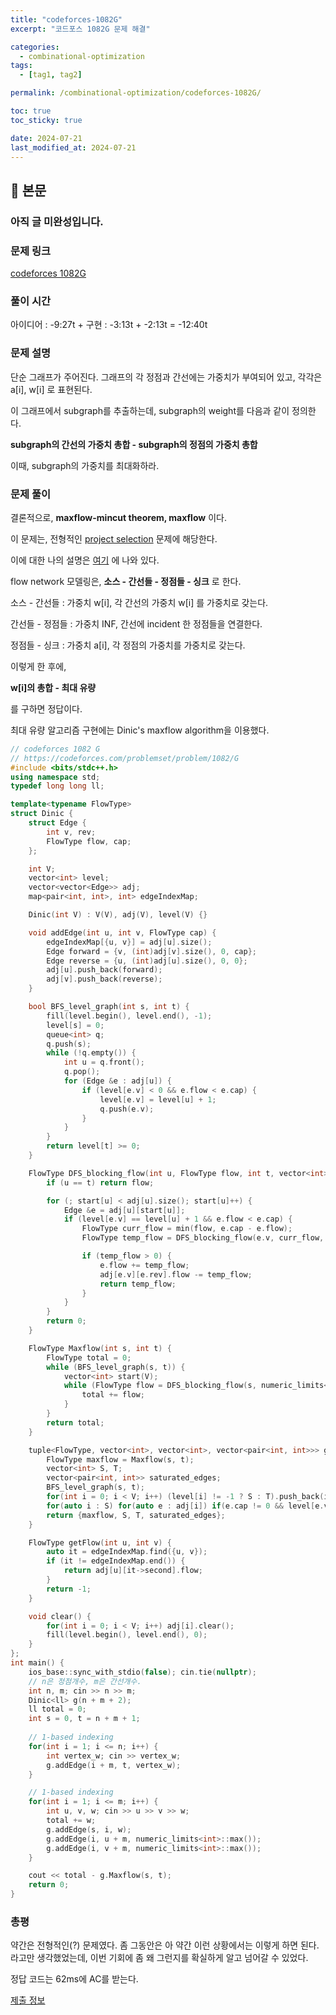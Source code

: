 ```yaml
---
title: "codeforces-1082G"
excerpt: "코드포스 1082G 문제 해결"

categories:
  - combinational-optimization
tags:
  - [tag1, tag2]

permalink: /combinational-optimization/codeforces-1082G/

toc: true
toc_sticky: true

date: 2024-07-21
last_modified_at: 2024-07-21
---
```


## 🦥 본문

### 아직 글 미완성입니다.

### 문제 링크 

[codeforces 1082G](https://codeforces.com/problemset/problem/1082/G)

### 풀이 시간 

아이디어 : -9:27t + 구현 : -3:13t + -2:13t = -12:40t

### 문제 설명

단순 그래프가 주어진다. 그래프의 각 정점과 간선에는 가중치가 부여되어 있고, 각각은 a[i], w[i] 로 표현된다. 

이 그래프에서 subgraph를 추출하는데, subgraph의 weight를 다음과 같이 정의한다. 

**subgraph의 간선의 가중치 총합 - subgraph의 정점의 가중치 총합**

이때, subgraph의 가중치를 최대화하라.


### 문제 풀이

결론적으로, **maxflow-mincut theorem, maxflow** 이다. 

이 문제는, 전형적인 [project selection](https://codeforces.com/blog/entry/101354) 문제에 해당한다. 

이에 대한 나의 설명은 [여기](https://2e2guk.github.io/combinational-optimization/Project-Selection/) 에 나와 있다.

flow network 모델링은, **소스 - 간선들 - 정점들 - 싱크** 로 한다. 

소스 - 간선들 : 가중치 w[i], 각 간선의 가중치 w[i] 를 가중치로 갖는다. 

간선들 - 정점들 : 가중치 INF, 간선에 incident 한 정점들을 연결한다. 

정점들 - 싱크 : 가중치 a[i], 각 정점의 가중치를 가중치로 갖는다. 

이렇게 한 후에, 

**w[i]의 총합 - 최대 유량** 

를 구하면 정답이다. 

최대 유량 알고리즘 구현에는 Dinic's maxflow algorithm을 이용했다.

```cpp
// codeforces 1082 G
// https://codeforces.com/problemset/problem/1082/G
#include <bits/stdc++.h>
using namespace std;
typedef long long ll;

template<typename FlowType>
struct Dinic {
    struct Edge {
        int v, rev;
        FlowType flow, cap;
    };

    int V;
    vector<int> level;
    vector<vector<Edge>> adj;
    map<pair<int, int>, int> edgeIndexMap;

    Dinic(int V) : V(V), adj(V), level(V) {}

    void addEdge(int u, int v, FlowType cap) {
        edgeIndexMap[{u, v}] = adj[u].size();
        Edge forward = {v, (int)adj[v].size(), 0, cap};
        Edge reverse = {u, (int)adj[u].size(), 0, 0};
        adj[u].push_back(forward);
        adj[v].push_back(reverse);
    }

    bool BFS_level_graph(int s, int t) {
        fill(level.begin(), level.end(), -1);
        level[s] = 0;
        queue<int> q;
        q.push(s);
        while (!q.empty()) {
            int u = q.front();
            q.pop();
            for (Edge &e : adj[u]) {
                if (level[e.v] < 0 && e.flow < e.cap) {
                    level[e.v] = level[u] + 1;
                    q.push(e.v);
                }
            }
        }
        return level[t] >= 0;
    }

    FlowType DFS_blocking_flow(int u, FlowType flow, int t, vector<int> &start) {
        if (u == t) return flow;

        for (; start[u] < adj[u].size(); start[u]++) {
            Edge &e = adj[u][start[u]];
            if (level[e.v] == level[u] + 1 && e.flow < e.cap) {
                FlowType curr_flow = min(flow, e.cap - e.flow);
                FlowType temp_flow = DFS_blocking_flow(e.v, curr_flow, t, start);

                if (temp_flow > 0) {
                    e.flow += temp_flow;
                    adj[e.v][e.rev].flow -= temp_flow;
                    return temp_flow;
                }
            }
        }
        return 0;
    }

    FlowType Maxflow(int s, int t) {
        FlowType total = 0;
        while (BFS_level_graph(s, t)) {
            vector<int> start(V);
            while (FlowType flow = DFS_blocking_flow(s, numeric_limits<FlowType>::max(), t, start)) {
                total += flow;
            }
        }
        return total;
    }

    tuple<FlowType, vector<int>, vector<int>, vector<pair<int, int>>> getMincut(int s, int t) {
        FlowType maxflow = Maxflow(s, t);
        vector<int> S, T;
        vector<pair<int, int>> saturated_edges;
        BFS_level_graph(s, t);
        for(int i = 0; i < V; i++) (level[i] != -1 ? S : T).push_back(i);
        for(auto i : S) for(auto e : adj[i]) if(e.cap != 0 && level[e.v] == -1) saturated_edges.emplace_back(i, e.v);
        return {maxflow, S, T, saturated_edges};
    }

    FlowType getFlow(int u, int v) {
        auto it = edgeIndexMap.find({u, v});
        if (it != edgeIndexMap.end()) {
            return adj[u][it->second].flow;
        }
        return -1;
    }

    void clear() {
        for(int i = 0; i < V; i++) adj[i].clear();
        fill(level.begin(), level.end(), 0);
    }
};
int main() {
    ios_base::sync_with_stdio(false); cin.tie(nullptr);
    // n은 정점개수, m은 간선개수.
    int n, m; cin >> n >> m;
    Dinic<ll> g(n + m + 2);
    ll total = 0;
    int s = 0, t = n + m + 1;
    
    // 1-based indexing
    for(int i = 1; i <= n; i++) {
        int vertex_w; cin >> vertex_w;
        g.addEdge(i + m, t, vertex_w);
    }

    // 1-based indexing
    for(int i = 1; i <= m; i++) {
        int u, v, w; cin >> u >> v >> w;
        total += w;
        g.addEdge(s, i, w);
        g.addEdge(i, u + m, numeric_limits<int>::max());
        g.addEdge(i, v + m, numeric_limits<int>::max());
    }

    cout << total - g.Maxflow(s, t);
    return 0;
}
```


### 총평

약간은 전형적인(?) 문제였다. 좀 그동안은 아 약간 이런 상황에서는 이렇게 하면 된다. 라고만 생각했었는데, 이번 기회에 좀 왜 그런지를 확실하게 알고 넘어갈 수 있었다. 

정답 코드는 62ms에 AC를 받는다. 

[제출 정보](https://codeforces.com/contest/1082/submission/271677576)





